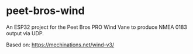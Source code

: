 # peet-bros-wind
An ESP32 project for the Peet Bros PRO Wind Vane to produce NMEA 0183 output via UDP.

Based on: https://mechinations.net/wind-v3/

